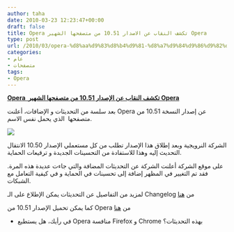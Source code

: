 ```yaml
---
author: taha
date: 2010-03-23 12:23:47+00:00
draft: false
title: Opera تكشف النقاب عن الاصدار 10.51 من متصفحها الشهير Opera
type: post
url: /2010/03/opera-%d8%aa%d9%83%d8%b4%d9%81-%d8%a7%d9%84%d9%86%d9%82%d8%a7%d8%a8-%d8%b9%d9%86-%d8%a7%d9%84%d8%a7%d8%b5%d8%af%d8%a7%d8%b1-10-51-%d9%85%d9%86-%d9%85%d8%aa%d8%b5%d9%81%d8%ad%d9%87%d8%a7-%d8%a7%d9%84/
categories:
- عام
- متصفحات
tags:
- Opera
---
```


[**Opera  تكشف النقاب عن الإصدار 10.51 من متصفحها الشهير Opera**](http://www.it-scoop.com/2010/03/opera-%d8%aa%d9%83%d8%b4%d9%81-%d8%a7%d9%84%d9%86%d9%82%d8%a7%d8%a8-%d8%b9%d9%86-%d8%a7%d9%84%d8%a7%d8%b5%d8%af%d8%a7%d8%b1-10-51-%d9%85%d9%86-%d9%85%d8%aa%d8%b5%d9%81%d8%ad%d9%87%d8%a7-%d8%a7%d9%84/)


بعد سلسة من التحديثات و الإضافات، أعلنت Opera عن إصدار النسخة 10.51 من متصفحها  الذي يحمل نفس الاسم.

[![](http://www.it-scoop.com/wp-content/uploads/2010/03/opera-300x225.jpg)
](http://www.it-scoop.com/2010/03/opera-%d8%aa%d9%83%d8%b4%d9%81-%d8%a7%d9%84%d9%86%d9%82%d8%a7%d8%a8-%d8%b9%d9%86-%d8%a7%d9%84%d8%a7%d8%b5%d8%af%d8%a7%d8%b1-10-51-%d9%85%d9%86-%d9%85%d8%aa%d8%b5%d9%81%d8%ad%d9%87%d8%a7-%d8%a7%d9%84/)

الشركة النرويجية وبعد إطلاق هذا الإصدار تطلب من كل مستعملي الإصدار 10.50 الانتقال التحديث إليه وهذا للاستفادة من التحسينات الجديدة و ترقيعات الحماية.

على موقع الشركة أعلنت الشركة عن التحديثات المضافة والتي جاءت عديدة هذه المرة. فقد تم التغيير في المظهر إضافة إلى تحسينات في الحماية و في كيفية التعامل مع الشبكات.

لمزيد من التفاصيل عن التحديثات يمكن الإطلاع على الـ Changelog من [هنا](http://www.opera.com/docs/changelogs/windows/1051/)

كما يمكن تحميل الإصدار 10.51 من Opera من [هنا](http://www.opera.com/)

- في رأيك، هل يستطيع Opera منافسة Firefox و Chrome بهذه التحديثات؟
